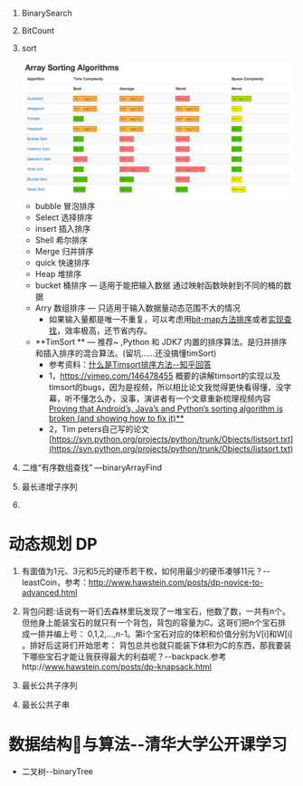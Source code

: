 1. BinarySearch

2. BitCount

3. sort

   <img src="https://raw.githubusercontent.com/crazycs520/images/master/sort.png" style="zoom:100%" />

   * bubble 冒泡排序
   * Select   选择排序
   * insert   插入排序
   * Shell     希尔排序
   * Merge  归并排序
   * quick    快速排序
   * Heap   堆排序
   * bucket 桶排序 — 适用于能把输入数据 通过映射函数映射到不同的桶的数据
   * Arry 数组排序 — 只适用于输入数据量动态范围不大的情况
     * 如果输入量都是唯一不重复，可以考虑用[bit-map方法排序](http://www.cnblogs.com/Tour/p/4057416.html)或者[实现查找](https://wizardforcel.gitbooks.io/the-art-of-programming-by-july/content/a.1.html)，效率极高，还节省内存。
   * **TimSort **  —  推荐~ ,Python 和 JDK7 内置的排序算法。是归并排序和插入排序的混合算法。(留坑……还没搞懂timSort)
     * 参考资料：[什么是Timsort排序方法--知乎回答](https://www.zhihu.com/question/23928138)
     * 1，https://vimeo.com/146478455 概要的讲解timsort的实现以及timsort的bugs，因为是视频，所以相比论文我觉得更快看得懂，没字幕，听不懂怎么办，没事，演讲者有一个文章重新梳理视频内容[Proving that Android’s, Java’s and Python’s sorting algorithm is broken (and showing how to fix it)**](http://www.envisage-project.eu/proving-android-java-and-python-sorting-algorithm-is-broken-and-how-to-fix-it/)
     * 2，Tim peters自己写的论文 [https://svn.python.org/projects/python/trunk/Objects/listsort.txt](https://svn.python.org/projects/python/trunk/Objects/listsort.txt)

4. 二维“有序数组查找”  —binaryArrayFind

5.  最长递增子序列

6.  ​





# 动态规划 DP

1. 有面值为1元、3元和5元的硬币若干枚，如何用最少的硬币凑够11元？--leastCoin，参考：http://www.hawstein.com/posts/dp-novice-to-advanced.html


2. 背包问题:话说有一哥们去森林里玩发现了一堆宝石，他数了数，一共有n个。 但他身上能装宝石的就只有一个背包，背包的容量为C。这哥们把n个宝石排成一排并编上号： 0,1,2,…,n-1。第i个宝石对应的体积和价值分别为V[i]和W[i] 。排好后这哥们开始思考： 背包总共也就只能装下体积为C的东西，那我要装下哪些宝石才能让我获得最大的利益呢？--backpack.参考http://www.hawstein.com/posts/dp-knapsack.html
3. 最长公共子序列
4. 最长公共子串

 # 数据结构与算法--清华大学公开课学习
* 二叉树--binaryTree